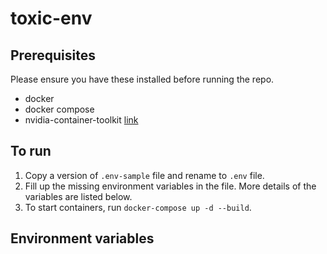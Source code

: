 # toxic-env

## Prerequisites
Please ensure you have these installed before running the repo.
- docker
- docker compose 
- nvidia-container-toolkit [link](https://www.server-world.info/en/note?os=Ubuntu_20.04&p=nvidia&f=2)


## To run
1. Copy a version of `.env-sample` file and rename to `.env` file.
2. Fill up the missing environment variables in the file. More details of the variables are listed below.
3. To start containers, run `docker-compose up -d --build`.


## Environment variables
